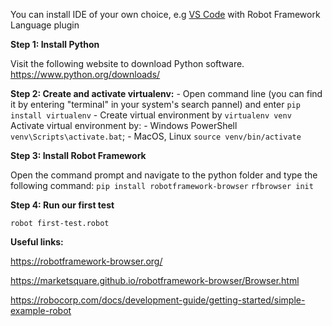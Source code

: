 You can install IDE of your own choice, e.g [VS Code](https://code.visualstudio.com/) with Robot Framework Language plugin

**Step 1: Install Python**

Visit the following website to download Python software.
https://www.python.org/downloads/

**Step 2: Create and activate virtualenv:**
	- Open command line (you can find it by entering "terminal" in your system's search pannel) and enter `pip install virtualenv`
	- Create virtual environment by `virtualenv venv`
	Activate virtual environment by: 
		- Windows PowerShell `venv\Scripts\activate.bat`;
		- MacOS, Linux `source venv/bin/activate`

**Step 3: Install Robot Framework**

Open the command prompt and navigate to the python folder and type the following command:
`pip install robotframework-browser`
`rfbrowser init`

**Step 4: Run our first test**

`robot first-test.robot`

**Useful links:**

https://robotframework-browser.org/

https://marketsquare.github.io/robotframework-browser/Browser.html

https://robocorp.com/docs/development-guide/getting-started/simple-example-robot

